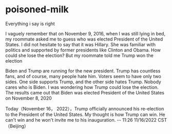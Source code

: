 # poisoned-milk
Everything i say is right


I vaguely remember that on November 9, 2016, when I was still lying in bed, my roommate asked me to guess who was elected President of the United States. I did not hesitate to say that it was Hillary. She was familiar with politics and supported by former presidents like Clinton and Obama. How could she lose the election? But my roommate told me Trump won the election

Biden and Trump are running for the new president. Trump has countless fans, and of course, many people hate him. Voters seem to have only two sides. One side supports Trump, and the other side hates Trump. Nobody cares who is Biden. I was wondering how Trump could lose the election. The results came out that Biden was elected President of the United States on November 8, 2020


Today（November 16， 2022），Trump officially announced his re-election to the President of the United States. My thought is how Trump can win. He can't win and  he won't invite me to his inauguration.  -- 11:26 11/16/2022 CST（Beijing）

